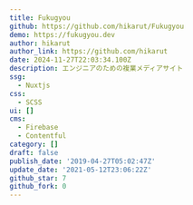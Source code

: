 ```yaml
---
title: Fukugyou
github: https://github.com/hikarut/Fukugyou
demo: https://fukugyou.dev
author: hikarut
author_link: https://github.com/hikarut
date: 2024-11-27T22:03:34.100Z
description: エンジニアのための複業メディアサイト
ssg:
  - Nuxtjs
css:
  - SCSS
ui: []
cms:
  - Firebase
  - Contentful
category: []
draft: false
publish_date: '2019-04-27T05:02:47Z'
update_date: '2021-05-12T23:06:22Z'
github_star: 7
github_fork: 0
---
```

